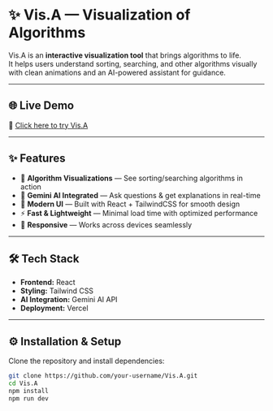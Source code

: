 # ✨ Vis.A — Visualization of Algorithms  

Vis.A is an **interactive visualization tool** that brings algorithms to life.  
It helps users understand sorting, searching, and other algorithms visually with clean animations and an AI-powered assistant for guidance.  

---

## 🌐 Live Demo  
🔗 [Click here to try Vis.A](https://your-deployment-link.com)  

---

## ✨ Features  
- 🎥 **Algorithm Visualizations** — See sorting/searching algorithms in action  
- 🤖 **Gemini AI Integrated** — Ask questions & get explanations in real-time  
- 🎨 **Modern UI** — Built with React + TailwindCSS for smooth design  
- ⚡ **Fast & Lightweight** — Minimal load time with optimized performance  
- 📱 **Responsive** — Works across devices seamlessly  

---

## 🛠️ Tech Stack  
- **Frontend:** React  
- **Styling:** Tailwind CSS  
- **AI Integration:** Gemini AI API  
- **Deployment:** Vercel  



---

## ⚙️ Installation & Setup  

Clone the repository and install dependencies:  

```bash
git clone https://github.com/your-username/Vis.A.git
cd Vis.A
npm install
npm run dev

